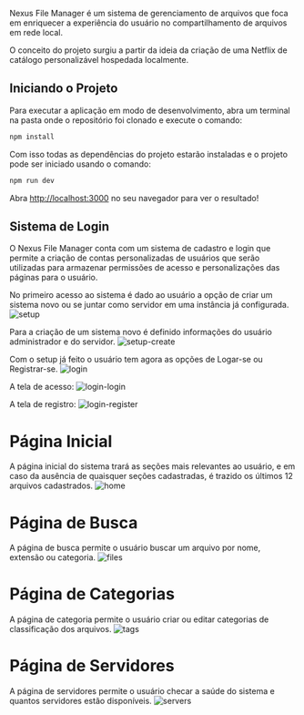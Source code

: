 Nexus File Manager é um sistema de gerenciamento de arquivos que foca em enriquecer a experiência do usuário no compartilhamento de arquivos em rede local.

O conceito do projeto surgiu a partir da ideia da criação de uma Netflix de catálogo personalizável hospedada localmente.

## Iniciando o Projeto

Para executar a aplicação em modo de desenvolvimento, abra um terminal na pasta onde o repositório foi clonado e execute o comando:

```bash
npm install
```
Com isso todas as dependências do projeto estarão instaladas e o projeto pode ser iniciado usando o comando:

```bash
npm run dev
```

Abra [http://localhost:3000](http://localhost:3000) no seu navegador para ver o resultado!

## Sistema de Login

O Nexus File Manager conta com um sistema de cadastro e login que permite a criação de contas personalizadas de usuários que serão utilizadas para armazenar permissões de acesso e personalizações das páginas para o usuário.

No primeiro acesso ao sistema é dado ao usuário a opção de criar um sistema novo ou se juntar como servidor em uma instância já configurada.
![setup](https://github.com/user-attachments/assets/dd231132-8ce4-4f1e-94aa-73d2c591b0ec)

Para a criação de um sistema novo é definido informações do usuário administrador e do servidor.
![setup-create](https://github.com/user-attachments/assets/25670022-751e-4de1-be92-403f6e362b99)

Com o setup já feito o usuário tem agora as opções de Logar-se ou Registrar-se.
![login](https://github.com/user-attachments/assets/26305a06-0b1a-4364-9de6-ebed13959a59)

A tela de acesso:
![login-login](https://github.com/user-attachments/assets/7512a048-f56a-47f5-8f97-bb4dcfb89973)

A tela de registro:
![login-register](https://github.com/user-attachments/assets/1b0459f6-e301-4a0b-9e37-4af537587ccd)

# Página Inicial

A página inicial do sistema trará as seções mais relevantes ao usuário, e em caso da ausência de quaisquer seções cadastradas, é trazido os últimos 12 arquivos cadastrados.
![home](https://github.com/user-attachments/assets/c84508db-9105-4074-b141-94c3384cddb6)

# Página de Busca
A página de busca permite o usuário buscar um arquivo por nome, extensão ou categoria.
![files](https://github.com/user-attachments/assets/d67556d2-3fed-4b4d-9742-f47f71658ae7)

# Página de Categorias

A página de categoria permite o usuário criar ou editar categorias de classificação dos arquivos.
![tags](https://github.com/user-attachments/assets/26fcf201-cd2d-4cb4-bf37-8be20daa20bd)

# Página de Servidores

A página de servidores permite o usuário checar a saúde do sistema e quantos servidores estão disponíveis.
![servers](https://github.com/user-attachments/assets/28a1d1ee-adff-49b6-b516-12897571fbf5)
